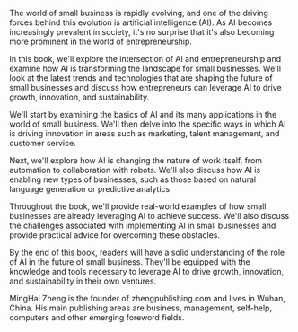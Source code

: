 

The world of small business is rapidly evolving, and one of the driving forces behind this evolution is artificial intelligence (AI). As AI becomes increasingly prevalent in society, it's no surprise that it's also becoming more prominent in the world of entrepreneurship.

In this book, we'll explore the intersection of AI and entrepreneurship and examine how AI is transforming the landscape for small businesses. We'll look at the latest trends and technologies that are shaping the future of small businesses and discuss how entrepreneurs can leverage AI to drive growth, innovation, and sustainability.

We'll start by examining the basics of AI and its many applications in the world of small business. We'll then delve into the specific ways in which AI is driving innovation in areas such as marketing, talent management, and customer service.

Next, we'll explore how AI is changing the nature of work itself, from automation to collaboration with robots. We'll also discuss how AI is enabling new types of businesses, such as those based on natural language generation or predictive analytics.

Throughout the book, we'll provide real-world examples of how small businesses are already leveraging AI to achieve success. We'll also discuss the challenges associated with implementing AI in small businesses and provide practical advice for overcoming these obstacles.

By the end of this book, readers will have a solid understanding of the role of AI in the future of small business. They'll be equipped with the knowledge and tools necessary to leverage AI to drive growth, innovation, and sustainability in their own ventures.

MingHai Zheng is the founder of zhengpublishing.com and lives in Wuhan, China. His main publishing areas are business, management, self-help, computers and other emerging foreword fields.
